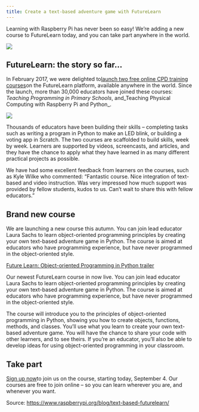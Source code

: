 ```yaml
---
title: Create a text-based adventure game with FutureLearn
---
```


Learning with Raspberry Pi has never been so easy! We’re adding a new course to FutureLearn today, and you can take part anywhere in the world.

![](http://img2.tuicool.com/eq2ei2I.gif)

## FutureLearn: the story so far…

In February 2017, we were delighted to[launch two free online CPD training courses](https://www.raspberrypi.org/blog/announcing-our-new-online-training-series/)on the FutureLearn platform, available anywhere in the world. Since the launch, more than 30,000 educators have joined these courses: _Teaching Programming in Primary Schools_, and_Teaching Physical Computing with Raspberry Pi and Python_.

![](http://img0.tuicool.com/v2MBJba.png!web)

Thousands of educators have been building their skills – completing tasks such as writing a program in Python to make an LED blink, or building a voting app in Scratch. The two courses are scaffolded to build skills, week by week. Learners are supported by videos, screencasts, and articles, and they have the chance to apply what they have learned in as many different practical projects as possible.

We have had some excellent feedback from learners on the courses, such as Kyle Wilke who commented: “Fantastic course. Nice integration of text-based and video instruction. Was very impressed how much support was provided by fellow students, kudos to us. Can’t wait to share this with fellow educators.”

## Brand new course

We are launching a new course this autumn. You can join lead educator Laura Sachs to learn object-oriented programming principles by creating your own text-based adventure game in Python. The course is aimed at educators who have programming experience, but have never programmed in the object-oriented style.

[Future Learn: Object-oriented Programming in Python trailer](https://youtu.be/N_cz5F4rCSE)

Our newest FutureLearn course in now live. You can join lead educator Laura Sachs to learn object-oriented programming principles by creating your own text-based adventure game in Python. The course is aimed at educators who have programming experience, but have never programmed in the object-oriented style.

The course will introduce you to the principles of object-oriented programming in Python, showing you how to create objects, functions, methods, and classes. You’ll use what you learn to create your own text-based adventure game. You will have the chance to share your code with other learners, and to see theirs. If you’re an educator, you’ll also be able to develop ideas for using object-oriented programming in your classroom.

## Take part

[Sign up now](https://www.futurelearn.com/partners/raspberry-pi)to join us on the course, starting today, September 4. Our courses are free to join online – so you can learn wherever you are, and whenever you want.


Source: https://www.raspberrypi.org/blog/text-based-futurelearn/